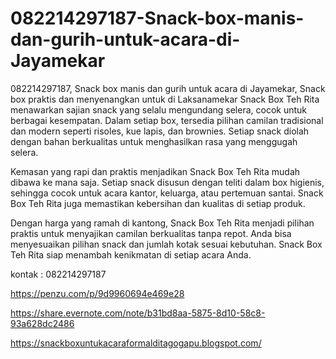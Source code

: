 # 082214297187-Snack-box-manis-dan-gurih-untuk-acara-di-Jayamekar
082214297187, Snack box manis dan gurih untuk acara di Jayamekar, Snack box praktis dan menyenangkan untuk di Laksanamekar
Snack Box Teh Rita menawarkan sajian snack yang selalu mengundang selera, cocok untuk berbagai kesempatan. Dalam setiap box, tersedia pilihan camilan tradisional dan modern seperti risoles, kue lapis, dan brownies. Setiap snack diolah dengan bahan berkualitas untuk menghasilkan rasa yang menggugah selera.

Kemasan yang rapi dan praktis menjadikan Snack Box Teh Rita mudah dibawa ke mana saja. Setiap snack disusun dengan teliti dalam box higienis, sehingga cocok untuk acara kantor, keluarga, atau pertemuan santai. Snack Box Teh Rita juga memastikan kebersihan dan kualitas di setiap produk.

Dengan harga yang ramah di kantong, Snack Box Teh Rita menjadi pilihan praktis untuk menyajikan camilan berkualitas tanpa repot. Anda bisa menyesuaikan pilihan snack dan jumlah kotak sesuai kebutuhan. Snack Box Teh Rita siap menambah kenikmatan di setiap acara Anda.

kontak : 082214297187

https://penzu.com/p/9d9960694e469e28

https://share.evernote.com/note/b31bd8aa-5875-8d10-58c8-93a628dc2486

https://snackboxuntukacaraformalditagogapu.blogspot.com/
